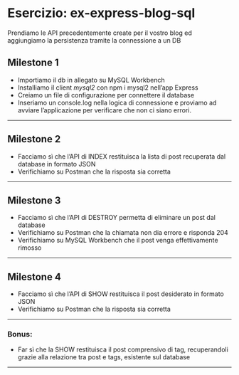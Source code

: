 # Esercizio: ex-express-blog-sql
Prendiamo le API precedentemente create per il vostro blog ed aggiungiamo la persistenza tramite la connessione a un DB
## Milestone 1
- Importiamo il db in allegato su MySQL Workbench
- Installiamo il client *mysql2* con npm i mysql2 nell’app Express
- Creiamo un file di configurazione per connettere il database
- Inseriamo un console.log nella logica di connessione e proviamo ad avviare l’applicazione per verificare che non ci siano errori.

---
## Milestone 2
- Facciamo sì che l’API di INDEX restituisca la lista di post recuperata dal database in formato JSON
- Verifichiamo su Postman che la risposta sia corretta

---
## Milestone 3
- Facciamo sì che l’API di DESTROY permetta di eliminare un post dal database
- Verifichiamo su Postman che la chiamata non dia errore e risponda 204
- Verifichiamo su MySQL Workbench che il post venga effettivamente rimosso

---
## Milestone 4
- Facciamo sì che l’API di SHOW restituisca il post desiderato in formato JSON
- Verifichiamo su Postman che la risposta sia corretta

---
### Bonus:
- Far sì che la SHOW restituisca il post comprensivo di tag, recuperandoli grazie alla relazione tra post e tags, esistente sul database

---